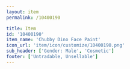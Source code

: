```yaml
---
layout: item
permalink: /10400190

title: Item
id: '10400190'
item_name: 'Chubby Dino Face Paint'
icon_url: 'item/icon/customize/10400190.png'
sub_header: ['Gender: Male', 'Cosmetic']
footer: ['Untradable, Unsellable']
---
```

